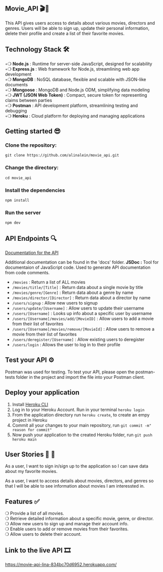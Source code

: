 ## Movie_API 🎬🍿
This API gives users access to details about various movies, directors and genres. Users will be able to sign up, update their personal information, delete their profile and create a list of their favorite movies.

## Technology Stack 🛠️
◦❍ **Node.js** : Runtime for server-side JavaScript, designed for scalability  
◦❍ **Express.js** : Web framework for Node.js, streamlining web app development  
◦❍ **MongoDB** : NoSQL database, flexible and scalable with JSON-like documents  
◦❍ **Mongoose** : MongoDB and Node.js ODM, simplifying data modeling  
◦❍ **JWT (JSON Web Token)** : Compact, secure token for representing claims between parties  
◦❍ **Postman** : API development platform, streamlining testing and debugging  
◦❍ **Heroku** : Cloud platform for deploying and managing applications  

## Getting started 😎

### Clone the repository:
```
git clone https://github.com/alinalein/movie_api.git
```
### Change the directory:
```
cd movie_api
```
### Install the dependencies
```
npm install
```
### Run the server
```
npm dev
```

## API Endpoints 🔍
[Documentation for the API](https://movie-api-lina-834bc70d6952.herokuapp.com/documentation.html)

Additional documentation can be found in the 'docs' folder.
**JSDoc :**  Tool for documentaion of JavaScript code. Used to generate API documentation from code comments.

- `/movies` : Return a list of ALL movies
- `/movies/title/[Title]` : Return data about a single movie by title
- `/movies/genre/[Genre]` : Return data about a genre by name
- `/movies/director/[Director]` : Return data about a director by name
- `/users/signup` : Allow new users to signup
- `/users/update/[Username]` : Allow users to update their username
- `/users/[Username]` : Looks up info about a specific user by username
- `/users/[Username]/movies/add/[MovieID]` : Allow users to add a movie from their list of favorites
- `/users/[Username]/movies/remove/[MovieId]` : Allow users to remove a movie from their list of favorites
- `/users/deregister/[Username]` : Allow existing users to deregister
- `/users/login` : Allows the user to log in to their profile
 
## Test your API ⚙️
Postman was used for testing. To test your API, please open the postman-tests folder in the project and import the file into your Postman client. 

## Deploy your application
1. Install [Heroku CLI](https://devcenter.heroku.com/articles/heroku-cli#download-and-install)
2. Log in to your Heroku Account. Run in your terminal `heroku login`
3. From the application directory run `heroku create`, to create an empy project in Heroku
4. Commit all your changes to your main repository, run `git commit -m" reason for commit"`
5. Now push your application to the created Heroku folder, run `git push heroku main`
   
 ## User Stories 💃 🕺
 As a user, I want to sign in/sign up to the application so I can save data about my favorite movies.
 
 As a user, I want to access details about movies, directors, and genres so that I will be able to see information about movies I am interessted in. 

<!-- using two spaces at end of each line, forces markdown to start a new line -->
 ## Features ✅
❍  Provide a list of all movies.  
❍  Retrieve detailed information about a specific movie, genre, or director.  
❍  Allow new users to sign up and manage their account info.  
❍ Enable users to add or remove movies from their favorites.  
❍  Allow users to delete their account.  
 

## Link to the live API 🎞️
https://movie-api-lina-834bc70d6952.herokuapp.com/
